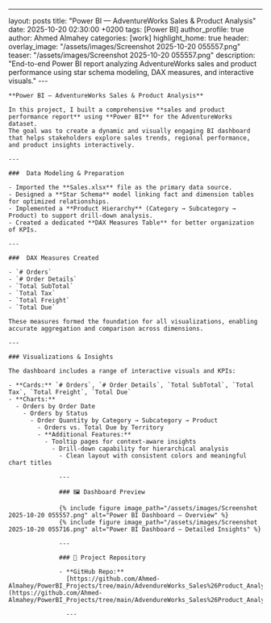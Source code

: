 ---
layout: posts
title: "Power BI — AdventureWorks Sales & Product Analysis"
date: 2025-10-20 02:30:00 +0200
tags: [Power BI]
author_profile: true
author: Ahmed Almahey
categories: [work]
highlight_home: true
header:
  overlay_image: "/assets/images/Screenshot 2025-10-20 055557.png"
    teaser: "/assets/images/Screenshot 2025-10-20 055557.png"
    description: "End-to-end Power BI report analyzing AdventureWorks sales and product performance using star schema modeling, DAX measures, and interactive visuals."
    ---

    **Power BI — AdventureWorks Sales & Product Analysis**

    In this project, I built a comprehensive **sales and product performance report** using **Power BI** for the AdventureWorks dataset.  
    The goal was to create a dynamic and visually engaging BI dashboard that helps stakeholders explore sales trends, regional performance, and product insights interactively.

    ---

    ###  Data Modeling & Preparation

    - Imported the **Sales.xlsx** file as the primary data source.  
    - Designed a **Star Schema** model linking fact and dimension tables for optimized relationships.  
    - Implemented a **Product Hierarchy** (Category → Subcategory → Product) to support drill-down analysis.  
    - Created a dedicated **DAX Measures Table** for better organization of KPIs.

    ---

    ###  DAX Measures Created

    - `# Orders`
    - `# Order Details`
    - `Total SubTotal`
    - `Total Tax`
    - `Total Freight`
    - `Total Due`

    These measures formed the foundation for all visualizations, enabling accurate aggregation and comparison across dimensions.

    ---

    ### Visualizations & Insights

    The dashboard includes a range of interactive visuals and KPIs:

    - **Cards:** `# Orders`, `# Order Details`, `Total SubTotal`, `Total Tax`, `Total Freight`, `Total Due`
    - **Charts:**  
      - Orders by Order Date  
        - Orders by Status  
          - Order Quantity by Category → Subcategory → Product  
            - Orders vs. Total Due by Territory  
            - **Additional Features:**  
              - Tooltip pages for context-aware insights  
                - Drill-down capability for hierarchical analysis  
                  - Clean layout with consistent colors and meaningful chart titles  

                  ---

                  ### 🖼 Dashboard Preview

                  {% include figure image_path="/assets/images/Screenshot 2025-10-20 055557.png" alt="Power BI Dashboard — Overview" %}
                  {% include figure image_path="/assets/images/Screenshot 2025-10-20 055716.png" alt="Power BI Dashboard — Detailed Insights" %}

                  ---

                  ### 🔗 Project Repository

                  - **GitHub Repo:**  
                    [https://github.com/Ahmed-Almahey/PowerBI_Projects/tree/main/AdvendureWorks_Sales%26Product_Analysis](https://github.com/Ahmed-Almahey/PowerBI_Projects/tree/main/AdvendureWorks_Sales%26Product_Analysis)

                    ---
                    